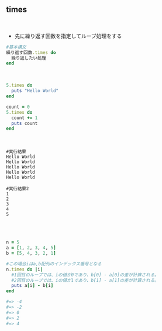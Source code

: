 ## times  
<br>

- 先に繰り返す回数を指定してループ処理をする
```rb
#基本構文
繰り返す回数.times do
  繰り返したい処理
end
```
<br>

```rb
5.times do
  puts "Hello World"
end

count = 0
5.times do
  count += 1
  puts count
end
```
<br>

```
#実行結果
Hello World
Hello World
Hello World
Hello World
Hello World

#実行結果2
1
2                                
3                                
4                                
5
```
<br>
<br>

```rb
n = 5
a = [1, 2, 3, 4, 5]
b = [5, 4, 3, 2, 1]

#この場合iはa,b配列のインデックス番号となる
n.times do |i|
  #1回目のループでは、iの値が0であり、b[0] - a[0]の差が計算される。
  #2回目のループでは、iの値が1であり、b[1] - a[1]の差が計算される。
  puts a[i] - b[i] 
end

#=> -4
#=> -2
#=> 0
#=> 2
#=> 4
```